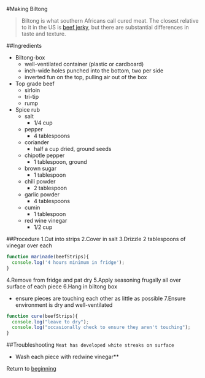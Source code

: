 #Making Biltong

>Biltong is what southern Africans call cured meat. The closest relative to it in the US is [beef jerky](https://en.wikipedia.org/wiki/Jerky), but there are substantial differences in taste and texture.

##Ingredients
- Biltong-box
  * well-ventilated container (plastic or cardboard)
  * inch-wide holes punched into the bottom, two per side
  * inverted fun on the top, pulling air out of the box
- Top grade beef
  * sirloin
  * tri-tip
  * rump
- Spice rub
  - salt
    * 1/4 cup
  - pepper
    * 4 tablespoons
  - coriander
    * half a cup dried, ground seeds
  - chipotle pepper
    * 1 tablespoon, ground
  - brown sugar
    * 1 tablespoon
  - chili powder
    * 2 tablespoon
  - garlic powder
    * 4 tablespoons
  - cumin
    * 1 tablespoon
  - red wine vinegar
    * 1/2 cup

##Procedure
1.Cut into strips
2.Cover in salt
3.Drizzle 2 tablespoons of vinegar over each

```javascript
function marinade(beefStrips){
  console.log('4 hours minimum in fridge');
}
```

4.Remove from fridge and pat dry
5.Apply seasoning frugally all over surface of each piece
6.Hang in biltong box
  - ensure pieces are touching each other as little as possible
7.Ensure environment is dry and well-ventilated

```javascript
function cure(beefStrips){
  console.log("leave to dry");
  console.log("occasionally check to ensure they aren't touching");
}
```


##Troubleshooting
```Meat has developed white streaks on surface```
- Wash each piece with redwine vinegar**

Return to [beginning](#Ingredients)








